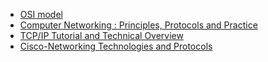 - [OSI model](https://www.imperva.com/learn/application-security/osi-model/)
- [Computer Networking : Principles, Protocols and Practice](https://www.computer-networking.info/1st/html/index.html)
- [TCP/IP Tutorial and Technical Overview](https://danzig.us/tcp-ip-lab/ibm-tutorial/3376fm.html)
- [Cisco-Networking Technologies and Protocols](https://www.cisco.com/c/en/us/tech/index.html)